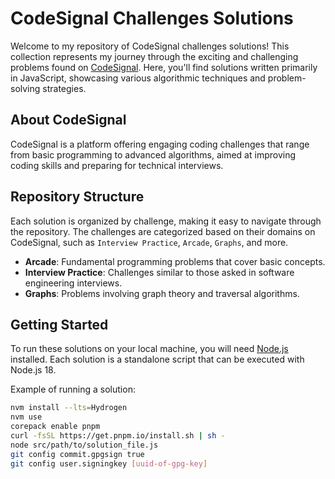 # CodeSignal Challenges Solutions

Welcome to my repository of CodeSignal challenges solutions! This collection represents my journey through the exciting and challenging problems found on [CodeSignal](https://codesignal.com/). Here, you'll find solutions written primarily in JavaScript, showcasing various algorithmic techniques and problem-solving strategies.

## About CodeSignal

CodeSignal is a platform offering engaging coding challenges that range from basic programming to advanced algorithms, aimed at improving coding skills and preparing for technical interviews.

## Repository Structure

Each solution is organized by challenge, making it easy to navigate through the repository. The challenges are categorized based on their domains on CodeSignal, such as `Interview Practice`, `Arcade`, `Graphs`, and more.

- **Arcade**: Fundamental programming problems that cover basic concepts.
- **Interview Practice**: Challenges similar to those asked in software engineering interviews.
- **Graphs**: Problems involving graph theory and traversal algorithms.

## Getting Started

To run these solutions on your local machine, you will need [Node.js](https://nodejs.org/) installed. Each solution is a standalone script that can be executed with Node.js 18.

Example of running a solution:

```bash
nvm install --lts=Hydrogen
nvm use
corepack enable pnpm
curl -fsSL https://get.pnpm.io/install.sh | sh -
node src/path/to/solution_file.js
git config commit.gpgsign true
git config user.signingkey [uuid-of-gpg-key]
```
